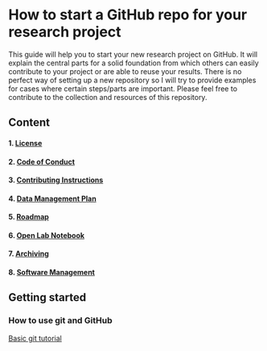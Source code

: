 # How to start a GitHub repo for your research project

This guide will help you to start your new research project on GitHub. It will explain the central parts for a solid foundation from which others can easily contribute to your project or are able to reuse your results. There is no perfect way of setting up a new repository so I will try to provide examples for cases where certain steps/parts are important. Please feel free to contribute to the collection and resources of this repository.

## Content
#### 1. [License](https://github.com/schmelling/how_to_science_repo/tree/master/LICENSE)
#### 2. [Code of Conduct](https://github.com/schmelling/how_to_science_repo/tree/master/CODE_OF_CONDUCT)
#### 3. [Contributing Instructions](https://github.com/schmelling/how_to_science_repo/tree/master/CONTRIBUTING)
#### 4. [Data Management Plan](https://github.com/schmelling/how_to_science_repo/tree/master/DMP)
#### 5. [Roadmap](https://github.com/schmelling/how_to_science_repo/tree/master/ROADMAP)
#### 6. [Open Lab Notebook](https://github.com/schmelling/how_to_science_repo/tree/master/OPEN_NOTEBOOK)
#### 7. [Archiving](https://github.com/schmelling/how_to_science_repo/tree/master/ARCHIVING)
#### 8. [Software Management](https://github.com/schmelling/how_to_science_repo/tree/master/SOFTWARE_MANAGEMENT)

## Getting started
### How to use git and GitHub

[Basic git tutorial](http://rogerdudler.github.io/git-guide/)
